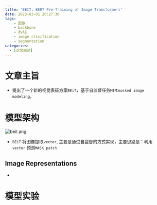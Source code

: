 ```yaml
---
title: 'BEIT: BERT Pre-Training of Image Transformers'
date: 2023-03-01 20:27:30
tags:
    - 图像
    - backbone
    - dVAE
    - image clssification
    - segmentation
categories:
  - [论文阅读]
---
```

# 文章主旨
* 提出了一个新的视觉表征方案`BEiT`，基于自监督任务`MIM`:`masked image modeling`。


# 模型架构
![beit.png](./beit.png)
* `BEiT` 将图像提取`vector`, 主要是通过自监督的方式实现，主要思路是：利用`vector` 预测`MASK patch`
## Image Representations
* 
# 模型实验